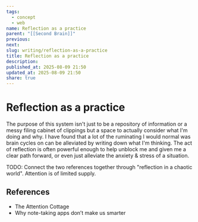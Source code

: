 ```yaml
---
tags:
  - concept
  - web
name: Reflection as a practice
parent: "[[Second Brain]]"
previous:
next:
slug: writing/reflection-as-a-practice
title: Reflection as a practice
description:
published_at: 2025-08-09 21:50
updated_at: 2025-08-09 21:50
share: true
---
```


# Reflection as a practice

The purpose of this system isn't just to be a repository of information or a messy filing cabinet of clippings but a space to actually consider what I'm doing and why. I have found that a lot of the ruminating I would normal was brain cycles on can be alleviated by writing down what I'm thinking. The act of reflection is often powerful enough to help unblock me and given me a clear path forward, or even just alleviate the anxiety & stress of a situation.

TODO: Connect the two references together through "reflection in a chaotic world". Attention is of limited supply.

## References

- The Attention Cottage
- Why note-taking apps don’t make us smarter
